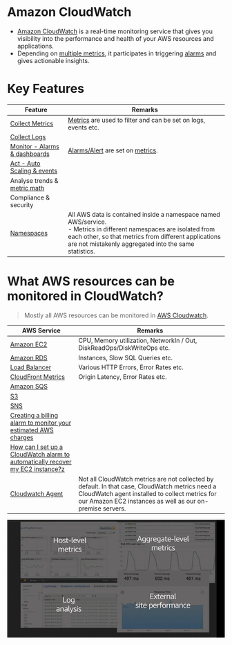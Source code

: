 # Amazon CloudWatch
- [Amazon CloudWatch](https://aws.amazon.com/cloudwatch/) is a real-time monitoring service that gives you visibility into the performance and health of your AWS resources and applications. 
- Depending on [multiple metrics](CloudwatchMetrics.md), it participates in triggering [alarms](CloudwatchAlarms.md) and gives actionable insights.

# Key Features

| Feature                                                                                                     | Remarks                                                                                                                                                                                                                                 |
|-------------------------------------------------------------------------------------------------------------|-----------------------------------------------------------------------------------------------------------------------------------------------------------------------------------------------------------------------------------------|
| [Collect Metrics](CloudwatchMetrics.md)                                                                     | [Metrics](CloudwatchMetrics.md) are used to filter and can be set on logs, events etc.                                                                                                                                                  |
| [Collect Logs](CloudwatchLogs.md)                                                                           |                                                                                                                                                                                                                                         |
| [Monitor - Alarms & dashboards](CloudwatchAlarms.md)                                                        | [Alarms/Alert](CloudwatchAlarms.md) are set on [metrics](CloudwatchMetrics.md).                                                                                                                                                         |
| [Act - Auto Scaling & events](../../3a_AutoScaling/Readme.md)                 |                                                                                                                                                                                                                                         |
| Analyse trends & [metric math](../../3a_AutoScaling/SQSBasedScalingPolicy.md) |                                                                                                                                                                                                                                         |
| Compliance & security                                                                                       |                                                                                                                                                                                                                                         |
| [Namespaces](https://docs.aws.amazon.com/cloud-map/latest/dg/working-with-namespaces.html)                  | All AWS data is contained inside a namespace named AWS/service.<br/>- Metrics in different namespaces are isolated from each other, so that metrics from different applications are not mistakenly aggregated into the same statistics. |

# What AWS resources can be monitored in CloudWatch?

> Mostly all AWS resources can be monitored in [AWS Cloudwatch](https://images.ctfassets.net/ee3ypdtck0rk/3Nj7dlXrWjY6QGLJ2WlLQy/37e85ae7a0581d31792dd05dd0830e50/Screen_Shot_2021-08-27_at_16.31.30.png?w=1853&h=1059&q=50&fm=webp).

| AWS Service                                                                                                                                                                     | Remarks                                                                                                                                                                                                        |
|---------------------------------------------------------------------------------------------------------------------------------------------------------------------------------|----------------------------------------------------------------------------------------------------------------------------------------------------------------------------------------------------------------|
| [Amazon EC2](../../3_ComputeServices/AmazonEC2/Readme.md)                                                                                                                       | CPU, Memory utilization, NetworkIn / Out, DiskReadOps/DiskWriteOps etc.                                                                                                                                        |
| [Amazon RDS](../../6_DatabaseServices/AmazonRDS/Readme.md)                                                                                                                      | Instances, Slow SQL Queries etc.                                                                                                                                                                               |
| [Load Balancer](../../1_NetworkingAndContentDelivery/2_ApplicationNetworking/ElasticLoadBalancer/Readme.md)                                                                     | Various HTTP Errors, Error Rates etc.                                                                                                                                                                          |
| [CloudFront Metrics](https://docs.aws.amazon.com/AmazonCloudWatch/latest/monitoring/working_with_metrics.html)                                                                  | Origin Latency, Error Rates etc.                                                                                                                                                                               |
| [Amazon SQS](../../5_MessageBrokerServices/AmazonSQS/Readme.md)                                                                                                                 |                                                                                                                                                                                                                |
| [S3](../../7_StorageServices/3_ObjectStorageS3/Readme.md)                                                                                                                       |                                                                                                                                                                                                                |
| [SNS](../../5_MessageBrokerServices/AmazonSNS.md)                                                                                                                               |                                                                                                                                                                                                                |
| [Creating a billing alarm to monitor your estimated AWS charges](https://docs.aws.amazon.com/AmazonCloudWatch/latest/monitoring/monitor_estimated_charges_with_cloudwatch.html) |                                                                                                                                                                                                                |
| [How can I set up a CloudWatch alarm to automatically recover my EC2 instance?z](https://aws.amazon.com/premiumsupport/knowledge-center/automatic-recovery-ec2-cloudwatch/)     |                                                                                                                                                                                                                |
| [Cloudwatch Agent](https://docs.aws.amazon.com/AmazonCloudWatch/latest/monitoring/Install-CloudWatch-Agent.html)                                                                | Not all CloudWatch metrics are not collected by default. In that case, CloudWatch metrics need a CloudWatch agent installed to collect metrics for our Amazon EC2 instances as well as our on-premise servers. |

![](../assests/cloudwatch_img.png)